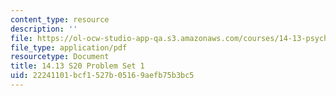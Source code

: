 ```yaml
---
content_type: resource
description: ''
file: https://ol-ocw-studio-app-qa.s3.amazonaws.com/courses/14-13-psychology-and-economics-spring-2020/22241101bcf1527b05169aefb75b3bc5_MIT14_13s20_pset1.pdf
file_type: application/pdf
resourcetype: Document
title: 14.13 S20 Problem Set 1
uid: 22241101-bcf1-527b-0516-9aefb75b3bc5
---
```

